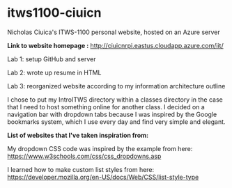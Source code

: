 # itws1100-ciuicn

Nicholas Ciuica's ITWS-1100 personal website, hosted on an Azure server

**Link to website homepage :**
http://ciuicnrpi.eastus.cloudapp.azure.com/iit/

Lab 1: setup GitHub and server

Lab 2: wrote up resume in HTML

Lab 3: reorganized website according to my information architecture outline

I chose to put my IntroITWS directory within a classes directory in the case that
I need to host something online for another class.
I decided on a navigation bar with dropdown tabs because I was inspired by the
Google bookmarks system, which I use every day and find very simple and elegant.


**List of websites that I've taken inspiration from:**

My dropdown CSS code was inspired by the example from here:
https://www.w3schools.com/css/css_dropdowns.asp

I learned how to make custom list styles from here:
https://developer.mozilla.org/en-US/docs/Web/CSS/list-style-type